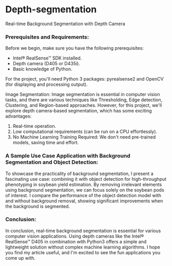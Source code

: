 # Depth-segmentation
Real-time Background Segmentation with Depth Camera

### Prerequisites and Requirements:
Before we begin, make sure you have the following prerequisites:

- Intel® RealSense™ SDK installed.
- Depth camera (D405 or D435i).
- Basic knowledge of Python.

For the project, you'll need Python 3 packages: pyrealsense2 and OpenCV (for displaying and processing output).

Image Segmentation:
Image segmentation is essential in computer vision tasks, and there are various techniques like Thresholding, Edge detection, Clustering, and Region-based approaches. However, for this project, we'll explore depth camera-based segmentation, which has some exciting advantages:

1. Real-time operation.
2. Low computational requirements (can be run on a CPU effortlessly).
3. No Machine Learning Training Required: We don't need pre-trained models, saving time and effort.

### A Sample Use Case Application with Background Segmentation and Object Detection:
To showcase the practicality of background segmentation, I present a fascinating use case: combining it with object detection for high-throughput phenotyping in soybean yield estimation. By removing irrelevant elements using background segmentation, we can focus solely on the soybean pods of interest. I compare the performance of the object detection model with and without background removal, showing significant improvements when the background is segmented.

### Conclusion:
In conclusion, real-time background segmentation is essential for various computer vision applications. Using depth cameras like the Intel® RealSense™ D405 in combination with Python3 offers a simple and lightweight solution without complex machine learning algorithms. I hope you find my article useful, and I'm excited to see the fun applications you come up with. 
